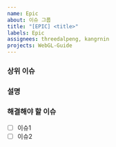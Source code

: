 ```yaml
---
name: Epic
about: 이슈 그룹
title: "[EPIC] <title>"
labels: Epic
assignees: threedalpeng, kangrnin
projects: WebGL-Guide
---
```


### 상위 이슈

### 설명

### 해결해야 할 이슈

- [ ] 이슈1
- [ ] 이슈2
